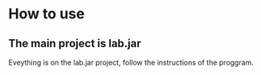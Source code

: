 # How to use 

## The main project is lab.jar

Eveything is on the lab.jar project, follow the instructions of the proggram.

